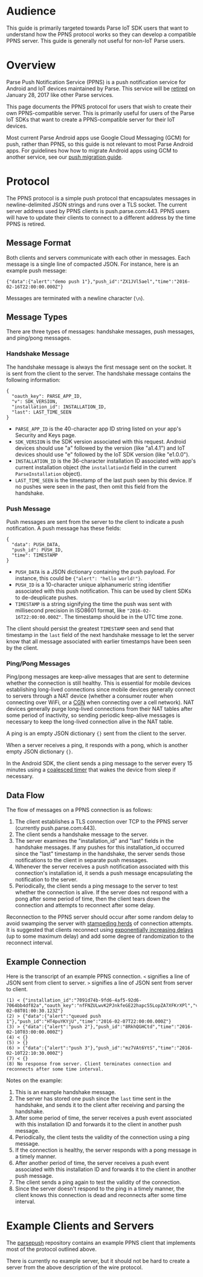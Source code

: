 # Audience

This guide is primarily targeted towards Parse IoT SDK users that want to understand how the PPNS protocol works so they can develop a compatible PPNS server. This guide is generally not useful for non-IoT Parse users.

# Overview

Parse Push Notification Service (PPNS) is a push notification service for Android and IoT devices maintained by Parse. This service will be [retired](http://blog.parse.com/announcements/moving-on/) on January 28, 2017 like other Parse services.

This page documents the PPNS protocol for users that wish to create their own PPNS-compatible server. This is primarily useful for users of the Parse IoT SDKs that want to create a PPNS-compatible server for their IoT devices.

Most current Parse Android apps use Google Cloud Messaging (GCM) for push, rather than PPNS, so this guide is not relevant to most Parse Android apps. For guidelines how how to migrate Android apps using GCM to another service, see our [push migration guide](https://github.com/ParsePlatform/parse-server/wiki/Push).

# Protocol

The PPNS protocol is a simple push protocol that encapsulates messages in newline-delimited JSON strings and runs over a TLS socket. The current server address used by PPNS clients is push.parse.com:443. PPNS users will have to update their clients to connect to a different address by the time PPNS is retired.

## Message Format

Both clients and servers communicate with each other in messages. Each message is a single line of compacted JSON. For instance, here is an example push message:

`{"data":{"alert":"demo push 1"},"push_id":"ZX1JVl5ael","time":"2016-02-16T22:00:00.000Z"}`

Messages are terminated with a newline character (`\n`).

## Message Types

There are three types of messages: handshake messages, push messages, and ping/pong messages.

### Handshake Message

The handshake message is always the first message sent on the socket. It is sent from the client to the server. The handshake message contains the following information:

```
{
  "oauth_key": PARSE_APP_ID,
  "v": SDK_VERSION,
  "installation_id": INSTALLATION_ID,
  "last": LAST_TIME_SEEN
}
```

* `PARSE_APP_ID` is the 40-character app ID string listed on your app's Security and Keys page.
* `SDK_VERSION` is the SDK version associated with this request. Android devices should use "a" followed by the version (like "a1.4.1") and IoT devices should use "e" followed by the IoT SDK version (like "e1.0.0").
* `INSTALLATION_ID` is the 36-character installation ID associated with app's current installation object (the `installationId` field in the current `ParseInstallation` object).
* `LAST_TIME_SEEN` is the timestamp of the last push seen by this device. If no pushes were seen in the past, then omit this field from the handshake.

### Push Message

Push messages are sent from the server to the client to indicate a push notification. A push message has these fields:

```
{
  "data": PUSH_DATA,
  "push_id": PUSH_ID,
  "time": TIMESTAMP
}
```

* `PUSH_DATA` is a JSON dictionary containing the push payload. For instance, this could be `{"alert": "hello world!"}`.
* `PUSH_ID` is a 10-character unique alphanumeric string identifier associated with this push notification. This can be used by client SDKs to de-deuplicate pushes.
* `TIMESTAMP` is a string signifying the time the push was sent with millisecond precision in ISO8601 format, like `"2016-02-16T22:00:00.000Z"`. The timestamp should be in the UTC time zone.

The client should persist the greatest `TIMESTAMP` seen and send that timestamp in the `last` field of the next handshake message to let the server know that all message associated with earlier timestamps have been seen by the client.

### Ping/Pong Messages

Ping/pong messages are keep-alive messages that are sent to determine whether the connection is still healthy. This is essential for mobile devices establishing long-lived connections since mobile devices generally connect to servers through a NAT device (whether a consumer router when connecting over WiFi, or a [CGN](https://en.wikipedia.org/wiki/Carrier-grade_NAT) when connecting over a cell network). NAT devices generally purge long-lived connections from their NAT tables after some period of inactivity, so sending periodic keep-alive messages is necessary to keep the long-lived connection alive in the NAT table.

A ping is an empty JSON dictionary `{}` sent from the client to the server.

When a server receives a ping, it responds with a pong, which is another empty JSON dictionary `{}`.

In the Android SDK, the client sends a ping message to the server every 15 minutes using a [coalesced timer](http://developer.android.com/reference/android/app/AlarmManager.html) that wakes the device from sleep if necessary.

## Data Flow

The flow of messages on a PPNS connection is as follows:

1. The client establishes a TLS connection over TCP to the PPNS server (currently push.parse.com:443).
2. The client sends a handshake message to the server.
3. The server examines the "installation_id" and "last" fields in the handshake messages. If any pushes for this installation_id occurred since the "last" timestamp in the handshake, the server sends those notifications to the client in separate push messages.
4. Whenever the server receives a push notification associated with this connection's installation id, it sends a push message encapsulating the notification to the server.
5. Periodically, the client sends a ping message to the server to test whether the connection is alive. If the server does not respond with a pong after some period of time, then the client tears down the connection and attempts to reconnect after some delay.

Reconnection to the PPNS server should occur after some random delay to avoid swamping the server with [stampeding herds](https://en.wikipedia.org/wiki/Thundering_herd_problem) of connection attempts. It is suggested that clients reconnect using [exponentially increasing delays](https://en.wikipedia.org/wiki/Exponential_backoff) (up to some maximum delay) and add some degree of randomization to the reconnect interval.

## Example Connection

Here is the transcript of an example PPNS connection. `<` signifies a line of JSON sent from client to server. `>` signifies a line of JSON sent from server to client.

```
(1) < {"installation_id":"7091d74b-9fd6-4af5-92d6-7064bb4df82a","oauth_key":"nfFNZULwvK2PJnkfeGE22hapc55LopZA7XFKrXPl","v":"e1.0.0","last":"2016-02-08T01:00:30.123Z"}
(2) > {"data":{"alert":"queued push 1"},"push_id":"HT4puYKYjU","time":"2016-02-07T22:00:00.000Z"}
(3) > {"data":{"alert":"push 2"},"push_id":"8RkhQGHCtd","time":"2016-02-10T03:00:00.000Z"}
(4) < {}
(5) > {}
(6) > {"data":{"alert":"push 3"},"push_id":"mz7VAt6YtS","time":"2016-02-10T22:10:30.000Z"}
(7) < {}
(8) No response from server. Client terminates connection and reconnects after some time interval.
```

Notes on the example:

1. This is an example handshake message.
2. The server has stored one push since the `last` time sent in the handshake, and sends it to the client after receiving and parsing the handshake.
3. After some period of time, the server receives a push event associated with this installation ID and forwards it to the client in another push message.
4. Periodically, the client tests the validity of the connection using a ping message.
5. If the connection is healthy, the server responds with a pong message in a timely manner.
6. After another period of time, the server receives a push event associated with this installation ID and forwards it to the client in another push message.
7. The client sends a ping again to test the validity of the connection.
8. Since the server doesn't respond to the ping in a timely manner, the client knows this connection is dead and reconnects after some time interval.

# Example Clients and Servers

The [parsepush](https://github.com/daaku/parsepush) repository contains an example PPNS client that implements most of the protocol outlined above.

There is currently no example server, but it should not be hard to create a server from the above description of the wire protocol.
